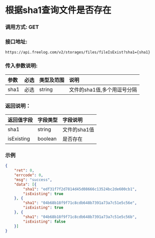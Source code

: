 # 根据sha1查询文件是否存在

### 调用方式: GET

### 接口地址:

```
https://api.freelog.com/v2/storages/files/fileIsExist?sha1={sha1}
```

### 传入参数说明:

| 参数 | 必选 | 类型及范围 | 说明 |
| :--- | :--- | :--- | :--- |
| sha1 | 必选 | string | 文件的sha1值,多个用逗号分隔 |


### 返回说明：

| 返回值字段 | 字段类型 | 字段说明 |
| :--- | :--- | :--- |
| sha1 | string | 文件的sha1值 |
| isExisting | boolean | 是否存在 |


### 示例

```json
{
	"ret": 0,
	"errcode": 0,
	"msg": "success",
	"data": [{
		"sha1": "edf31f7f2d7814d45d08666c13524bc2de600cb1",
		"isExisting": true
	}, {
		"sha1": "04b68b18f9f71c8cdb648b7391a73a7c51e5c56e",
		"isExisting": true
	}, {
		"sha1": "04b68b18f9f71c8cdb648b7391a73a7c51e5c56b",
		"isExisting": false
	}]
}
```

